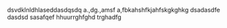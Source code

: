 
dsvdklnldhlaseddasdqsdq
a.,dg.,amsf
a,fbkahshfkjahfskgkghkg
dsadasdfe
dasdsd
sasafqef
hhuurrghfghd
trghadfg
